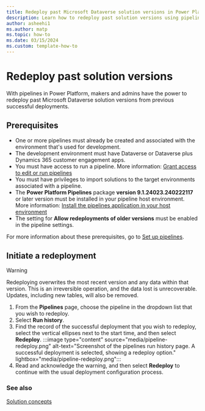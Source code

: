 ```yaml
---
title: Redeploy past Microsoft Dataverse solution versions in Power Platform
description: Learn how to redeploy past solution versions using pipelines.
author: asheehi1
ms.author: matp
ms.topic: how-to
ms.date: 03/15/2024
ms.custom: template-how-to
---
```

# Redeploy past solution versions

With pipelines in Power Platform, makers and admins have the power to redeploy past Microsoft Dataverse solution versions from previous successful deployments.

## Prerequisites

- One or more pipelines must already be created and associated with the environment that's used for development.
- The development environment must have Dataverse or Dataverse plus Dynamics 365 customer engagement apps.
- You must have access to run a pipeline. More information: [Grant access to edit or run pipelines](custom-host-pipelines.md#grant-access-to-edit-or-run-pipelines)
- You must have privileges to import solutions to the target environments associated with a pipeline.
- The **Power Platform Pipelines** package **version 9.1.24023.240222117** or later version must be installed in your pipeline host environment. More information: [Install the pipelines application in your host environment](custom-host-pipelines.md#install-the-pipelines-application-in-your-host-environment)
- The setting for **Allow redeployments of older versions** must be enabled in the pipeline settings.

For more information about these prerequisites, go to [Set up pipelines](set-up-pipelines.md).

## Initiate a redeployment

> [!WARNING]
> Redeploying overwrites the most recent version and any data within that version. This is an irreversible operation, and the data lost is unrecoverable. Updates, including new tables, will also be removed.

1. From the **Pipelines** page, choose the pipeline in the dropdown list that you wish to redeploy.
1. Select **Run history**.
1. Find the record of the successful deployment that you wish to redeploy, select the vertical ellipses next to the start time, and then select **Redeploy**.
   :::image type="content" source="media/pipeline-redeploy.png" alt-text="Screenshot of the pipelines run history page. A successful deployment is selected, showing a redeploy option." lightbox="media/pipeline-redeploy.png":::
1. Read and acknowledge the warning, and then select **Redeploy** to continue with the usual deployment configuration process.

### See also

[Solution concepts](solution-concepts-alm.md)
